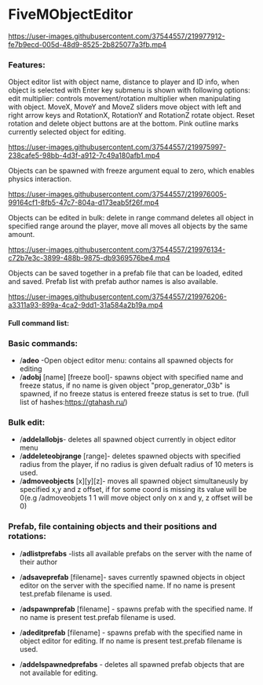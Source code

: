 # FiveMObjectEditor


https://user-images.githubusercontent.com/37544557/219977912-fe7b9ecd-005d-48d9-8525-2b825077a3fb.mp4



### Features:
Object editor list with object name, distance to player and ID info, when object is selected with Enter key submenu is shown with following options:
edit multiplier: controls movement/rotation multiplier when manipulating with object. MoveX, MoveY and MoveZ sliders move object with left and right arrow keys and RotationX, RotationY and RotationZ rotate object. Reset rotation and delete object buttons are at the bottom. Pink outline marks currently selected object for editing.

https://user-images.githubusercontent.com/37544557/219975997-238cafe5-98bb-4d3f-a912-7c49a180afb1.mp4

Objects can be spawned with freeze argument equal to zero, which enables physics interaction.

https://user-images.githubusercontent.com/37544557/219976005-99164cf1-8fb5-47c7-804a-d173eab5f26f.mp4

Objects can be edited in bulk: delete in range command deletes all object in specified range around the player, move all moves all objects by the same amount. 

https://user-images.githubusercontent.com/37544557/219976134-c72b7e3c-3899-488b-9875-db9369576be4.mp4

Objects can be saved together in a prefab file that can be loaded, edited and saved. Prefab list with prefab author names is also available.

https://user-images.githubusercontent.com/37544557/219976206-a3311a93-899a-4ca2-9dd1-31a584a2b19a.mp4

#### Full command list:

### Basic commands:
- /**adeo** -Open object editor menu: contains all spawned objects for editing
- /**adobj** [name] [freeze bool]- spawns object with specified name and freeze status, if no name is given object "prop_generator_03b" is spawned, if no freeze status is entered freeze status is set to true. (full list of hashes:https://gtahash.ru/) 

### Bulk edit:
- /**addelallobjs**- deletes all spawned object currently in object editor menu
- /**addeleteobjrange** [range]- deletes spawned objects with specified radius from the player, if no radius is given defualt radius of 10 meters is used.
- /**admoveobjects** [x][y][z]- moves all spawned object simultaneusly by specified x,y and z offset, if for some coord is missing its value will be 0(e.g /admoveobjets 1 1  will move object only on x and y, z offset will be 0)

### Prefab, file containing objects and their positions and rotations:
- /**adlistprefabs** -lists all available prefabs on the server with the name of their author
- /**adsaveprefab** [filename]- saves currently spawned objects in object editor on the server with the specified name. If no name is present test.prefab filename is used. 
- /**adspawnprefab** [filename] -  spawns prefab with the specified name. If no name is present test.prefab filename is used. 
- /**adeditprefab** [filename]  -  spawns prefab with the specified name in object editor for editing. If no name is present test.prefab filename is used. 

- /**addelspawnedprefabs** - deletes all spawned prefab objects that are not available for editing.
